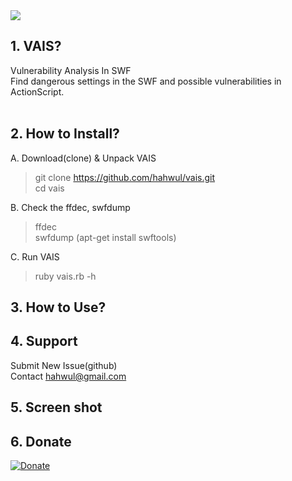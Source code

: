 <img src="https://cloud.githubusercontent.com/assets/13212227/26788479/40adde4e-4a48-11e7-83f9-b5e4d02c5470.png">

## 1. VAIS?
Vulnerability Analysis In SWF<br>
Find dangerous settings in the SWF and possible vulnerabilities in ActionScript. <br>
<br>
 
## 2. How to Install?
A. Download(clone) & Unpack VAIS
> git clone https://github.com/hahwul/vais.git<br>
> cd vais<br>

B. Check the ffdec, swfdump<br>
> ffdec<br>
> swfdump (apt-get install swftools) <br>

C. Run VAIS<br>
> ruby vais.rb -h

## 3. How to Use?


## 4. Support
Submit New Issue(github)<br>
Contact hahwul@gmail.com
<br>

## 5. Screen shot

## 6. Donate
[![Donate](https://img.shields.io/badge/Donate-PayPal-green.svg)](https://www.paypal.com/cgi-bin/webscr?cmd=_s-xclick&hosted_button_id=GT4RPBEQ2SM78)
